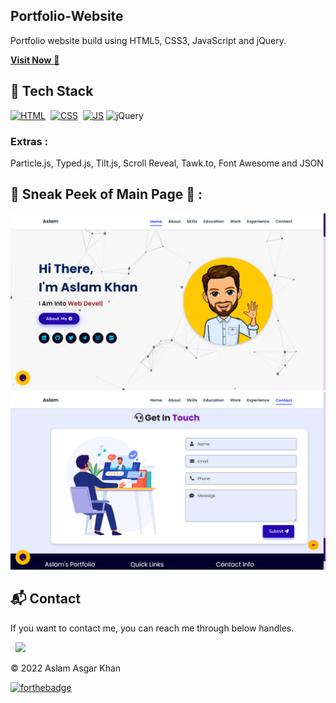 ## Portfolio-Website
Portfolio website build using HTML5, CSS3, JavaScript and jQuery.

<a href="https://aslamkhan.netlify.app//" target="_blank">**Visit Now** 🚀</a>


## 📌 Tech Stack
[![HTML](https://img.shields.io/badge/html5%20-%23E34F26.svg?&style=for-the-badge&logo=html5&logoColor=white)](https://github.com/iamaslamkhan/Portfolio-Website/search?l=html)&nbsp;
[![CSS](https://img.shields.io/badge/css3%20-%231572B6.svg?&style=for-the-badge&logo=css3&logoColor=white)](https://github.com/iamaslamkhan/Portfolio-Website/search?l=css)&nbsp;
[![JS](https://img.shields.io/badge/javascript%20-%23323330.svg?&style=for-the-badge&logo=javascript&logoColor=%23F7DF1E)](https://github.com/iamaslamkhan/Portfolio-Website/search?l=javascript)
<img alt="jQuery" src="https://img.shields.io/badge/jquery-%230769AD.svg?style=for-the-badge&logo=jquery&logoColor=white"/>

### Extras : 
Particle.js, Typed.js, Tilt.js, Scroll Reveal, Tawk.to, Font Awesome and JSON

## 📌 Sneak Peek of Main Page 🙈 :
![mockup720](https://raw.githubusercontent.com/iamaslamkhan/Portfolio-Website/main/assets/images/Screenshot%20(241).png)
![ss](https://raw.githubusercontent.com/iamaslamkhan/Portfolio-Website/main/assets/images/Screenshot%20(242).png)


<h2>📬 Contact</h2>


If you want to contact me, you can reach me through below handles.

&nbsp;&nbsp;<a href="https://www.linkedin.com/in/aslamasgarkhan/"><img src="https://www.felberpr.com/wp-content/uploads/linkedin-logo.png" width="30"></img></a>

© 2022 Aslam Asgar Khan


[![forthebadge](https://forthebadge.com/images/badges/built-with-love.svg)](https://forthebadge.com)

